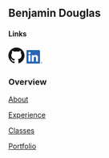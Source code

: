 ## Benjamin Douglas

#### Links


[![Thumbnail of GitHub](GitHub-Mark-32px.png)](https://github.com/bentdoug)     [![LinkedIn Logo](LI-In-Bug.png)](https://linkedin.com/in/benjamin-douglas-1a761518b)

### Overview


[About](./about.html)

[Experience](./experience)

[Classes](./courses)

[Portfolio](./portfolio.html)

